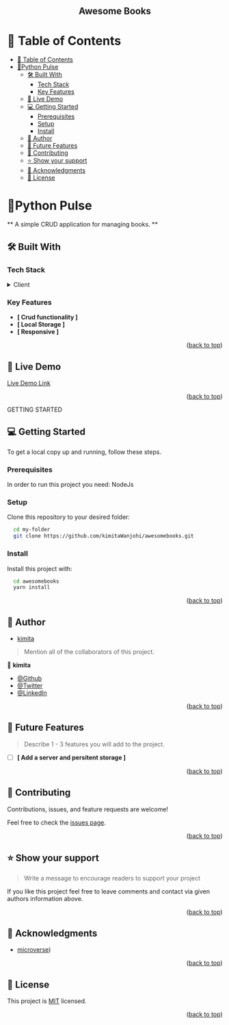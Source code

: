 <a name="readme-top"></a>

<div align="center">
 
  <h2><b>Awesome Books</b></h2>

</div>

<!-- TABLE OF CONTENTS -->

# 📗 Table of Contents

- [📗 Table of Contents](#-table-of-contents)
- [📖Python Pulse](#python-pulse)
  - [🛠 Built With ](#-built-with-)
    - [Tech Stack ](#tech-stack-)
    - [Key Features ](#key-features-)
  - [🚀 Live Demo](#-live-demo)
  - [💻 Getting Started ](#-getting-started-)
    - [Prerequisites](#prerequisites)
    - [Setup](#setup)
    - [Install](#install)
  - [👥 Author ](#-author-)
  - [🔭 Future Features ](#-future-features-)
  - [🤝 Contributing ](#-contributing-)
  - [⭐️ Show your support ](#️-show-your-support-)
  - [🙏 Acknowledgments ](#-acknowledgments-)
  - [📝 License ](#-license-)

<!-- PROJECT DESCRIPTION -->

# 📖Python Pulse<a name="about-project"></a>

** A simple CRUD application for managing books. **

## 🛠 Built With <a name="built-with"></a>

### Tech Stack <a name="tech-stack"></a>


<details>
  <summary>Client</summary>
  <ul>
    <li>Html</li>
    <li>Css </li>
    <li>Javascript </li>
  </ul>
</details>



<!-- Features -->

### Key Features <a name="key-features"></a>

- **[ Crud functionality ]**
- **[ Local Storage ]**
-  **[ Responsive ]**
<!-- - **[key_feature_3]** -->

<p align="right">(<a href="#readme-top">back to top</a>)</p>

<!-- LIVE DEMO -->

## 🚀 Live Demo 
[Live Demo Link]()


<p align="right">(<a href="#readme-top">back to top</a>)</p>

GETTING STARTED

## 💻 Getting Started <a name="getting-started"></a>


To get a local copy up and running, follow these steps.

### Prerequisites

In order to run this project you need: NodeJs 



### Setup

Clone this repository to your desired folder: 



```sh
  cd my-folder
  git clone https://github.com/kimitaWanjohi/awesomebooks.git
```
### Install

Install this project with:


```sh
  cd awesomebooks
  yarn install 
```

<p align="right">(<a href="#readme-top">back to top</a>)</p>

<!-- AUTHORS -->

## 👥 Author <a name="authors"></a>

- [kimita](https://github.com/kimitaWanjohi)
> Mention all of the collaborators of this project.

👤 **kimita**

- [@Github](https://github.com/kimitawanjohi)
- [@Twitter](https://twitter.com/kimitaw)
- [@LinkedIn](https://linkedin.com/in/kimitawanjohi)


<p align="right">(<a href="#readme-top">back to top</a>)</p>

## 🔭 Future Features <a name="future-features"></a>

> Describe 1 - 3 features you will add to the project.

- [ ] **[ Add a server and persitent storage ]**


<p align="right">(<a href="#readme-top">back to top</a>)</p>

## 🤝 Contributing <a name="contributing"></a>

Contributions, issues, and feature requests are welcome!

Feel free to check the [issues page](../../issues/).

<p align="right">(<a href="#readme-top">back to top</a>)</p>

## ⭐️ Show your support <a name="support"></a>


> Write a message to encourage readers to support your project

If you like this project feel free to leave comments and contact via given authors information above.

<p align="right">(<a href="#readme-top">back to top</a>)</p>

## 🙏 Acknowledgments <a name="acknowledgements"></a>

- [microverse](https://www.microverse.org/)) 

<p align="right">(<a href="#readme-top">back to top</a>)</p>

## 📝 License <a name="license"></a>


This project is [MIT](./LICENSE) licensed.

<p align="right">(<a href="#readme-top">back to top</a>)</p>